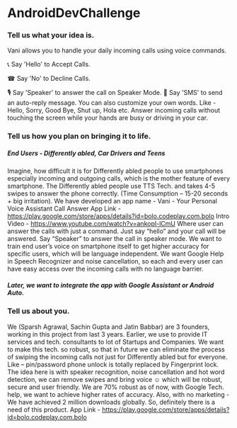 # AndroidDevChallenge

### Tell us what your idea is. 

 Vani allows you to handle your daily incoming calls using voice commands.
 
 📞 Say 'Hello' to Accept Calls.
 
 ☎ Say 'No' to Decline Calls.
 
 🎙️ Say 'Speaker' to answer the call on Speaker Mode.
 🤳 Say 'SMS' to send an auto-reply message.
 You can also customize your own words.
 Like - Hello, Sorry, Good Bye, Shut up, Hola etc.
Answer incoming calls without touching the screen while your hands are busy or driving in your car.


### Tell us how you plan on bringing it to life. 
##### End Users - Differently abled, Car Drivers and Teens

Imagine, how difficult it is for Differently abled people to use smartphones especially incoming and outgoing calls, which is the mother feature of every smartphone. The Differently abled people use TTS Tech. and takes 4-5 swipes to answer the phone correctly. (Time Consumption – 15-20 seconds + big irritation).
We have developed an app name - Vani - Your Personal Voice Assistant Call Answer
App Link - https://play.google.com/store/apps/details?id=bolo.codeplay.com.bolo Intro Video - https://www.youtube.com/watch?v=ankopI-lCmU
Where user can answer the calls with just a command. Just say “hello” and your call will be answered. Say “Speaker” to answer the call in speaker mode.
We want to train end user’s voice on smartphone itself to get higher accuracy for specific users, which will be language independent.
We want Google Help in Speech Recognizer and noise cancellation, so each and every user can have easy access over the incoming calls with no language barrier.

##### Later, we want to integrate the app with Google Assistant or Android Auto.


### Tell us about you. 
 
 We (Sparsh Agrawal, Sachin Gupta and Jatin Babbar) are 3 founders, working in this project from last 3 years. Earlier, we use to provide IT services and tech. consultants to lot of Startups and Companies.
We want to make this tech. so robust, so that in future we can eliminate the process of swiping the incoming calls not just for Differently abled but for everyone. Like – pin/password phone unlock is totally replaced by Fingerprint lock.
The idea here is with speaker recognition, noise cancellation and hot word detection, we can remove swipes and bring voice ☺ which will be robust, secure and user friendly.
We are 70% robust as of now, with Google Tech. help, we want to achieve higher rates of accuracy. Also, with no marketing - We have achieved 2 million downloads globally.
So, definitely there is a need of this product.
App Link - https://play.google.com/store/apps/details?id=bolo.codeplay.com.bolo
